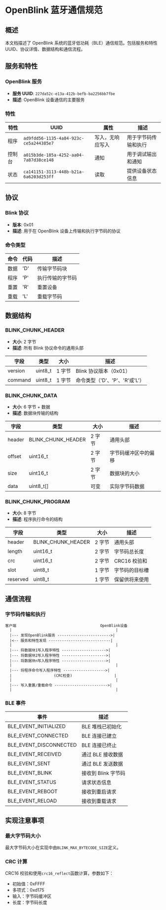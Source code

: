 # OpenBlink 蓝牙通信规范

## 概述

本文档描述了 OpenBlink 系统的蓝牙低功耗（BLE）通信规范。包括服务和特性 UUID、协议详情、数据结构和通信流程。

## 服务和特性

### OpenBlink 服务

- **服务 UUID**: `227da52c-e13a-412b-befb-ba2256bb7fbe`
- **描述**: OpenBlink 设备通信的主要服务

### 特性

| 特性   | UUID                                   | 属性             | 描述                 |
| ------ | -------------------------------------- | ---------------- | -------------------- |
| 程序   | `ad9fdd56-1135-4a84-923c-ce5a244385e7` | 写入，无响应写入 | 用于字节码传输和执行 |
| 控制台 | `a015b3de-185a-4252-aa04-7a87d38ce148` | 通知             | 用于调试输出和通知   |
| 状态   | `ca141151-3113-448b-b21a-6a6203d253ff` | 读取             | 提供设备状态信息     |

## 协议

### Blink 协议

- **版本**: 0x01
- **描述**: 用于在 OpenBlink 设备上传输和执行字节码的协议

### 命令类型

| 命令 | 代码 | 描述             |
| ---- | ---- | ---------------- |
| 数据 | 'D'  | 传输字节码块     |
| 程序 | 'P'  | 执行传输的字节码 |
| 重置 | 'R'  | 重置设备         |
| 重载 | 'L'  | 重载字节码       |

## 数据结构

### BLINK_CHUNK_HEADER

- **大小**: 2 字节
- **描述**: 所有 Blink 协议命令的通用头部

| 字段    | 类型    | 大小   | 描述                           |
| ------- | ------- | ------ | ------------------------------ |
| version | uint8_t | 1 字节 | Blink 协议版本（0x01）         |
| command | uint8_t | 1 字节 | 命令类型（'D'、'P'、'R'或'L'） |

### BLINK_CHUNK_DATA

- **大小**: 6 字节 + 数据
- **描述**: 数据块传输的结构

| 字段   | 类型               | 大小   | 描述                 |
| ------ | ------------------ | ------ | -------------------- |
| header | BLINK_CHUNK_HEADER | 2 字节 | 通用头部             |
| offset | uint16_t           | 2 字节 | 字节码缓冲区中的偏移 |
| size   | uint16_t           | 2 字节 | 数据块的大小         |
| data   | uint8_t[]          | 可变   | 实际字节码数据       |

### BLINK_CHUNK_PROGRAM

- **大小**: 8 字节
- **描述**: 程序执行命令的结构

| 字段     | 类型               | 大小   | 描述           |
| -------- | ------------------ | ------ | -------------- |
| header   | BLINK_CHUNK_HEADER | 2 字节 | 通用头部       |
| length   | uint16_t           | 2 字节 | 字节码总长度   |
| crc      | uint16_t           | 2 字节 | CRC16 校验和   |
| slot     | uint8_t            | 1 字节 | 字节码的目标槽 |
| reserved | uint8_t            | 1 字节 | 保留供将来使用 |

## 通信流程

### 字节码传输和执行

```
客户端                                      OpenBlink设备
  |                                               |
  |--- 发现OpenBlink服务 ------------------------>|
  |<-- 服务和特性发现 ----------------------------|
  |                                               |
  |--- 将数据块1写入程序特性 -------------------->|
  |--- 将数据块2写入程序特性 -------------------->|
  |--- 将数据块n写入程序特性 -------------------->|
  |                                               |
  |--- 将程序命令写入程序特性 ------------------->|
  |                   (CRC检查)                   |
  |                                               |
  |--- 写入重置/重载命令 ------------------------>|
  |                                               |
```

### BLE 事件

| 事件                   | 描述                |
| ---------------------- | ------------------- |
| BLE_EVENT_INITIALIZED  | BLE 堆栈已初始化    |
| BLE_EVENT_CONNECTED    | BLE 连接已建立      |
| BLE_EVENT_DISCONNECTED | BLE 连接已终止      |
| BLE_EVENT_RECEIVED     | 通过 BLE 接收数据   |
| BLE_EVENT_SENT         | 通过 BLE 发送数据   |
| BLE_EVENT_BLINK        | 接收到 Blink 字节码 |
| BLE_EVENT_STATUS       | 请求状态信息        |
| BLE_EVENT_REBOOT       | 接收到重启请求      |
| BLE_EVENT_RELOAD       | 接收到重载请求      |

## 实现注意事项

### 最大字节码大小

最大字节码大小在实现中由`BLINK_MAX_BYTECODE_SIZE`定义。

### CRC 计算

CRC16 校验和使用`crc16_reflect`函数计算，参数如下：

- 初始值：0xFFFF
- 多项式：0xd175
- 输入：字节码缓冲区
- 长度：字节码长度

